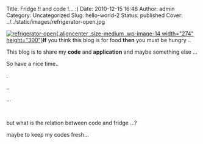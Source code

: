 Title: Fridge !! and code !... :)
Date: 2010-12-15 16:48
Author: admin
Category: Uncategorized
Slug: hello-world-2
Status: published
Cover: ../../static/images/refrigerator-open.jpg

[![](../../static/images/refrigerator-open.jpg "refrigerator-open"){.aligncenter .size-medium .wp-image-14 width="274" height="300"}](../../static/images/hello-world-2/refrigerator-open.jpg)**If** you think this blog is for food **then** you must be hungry ..

This blog is to share my **code** and **application** and maybe something else ...

So have a nice time..

.

..

...

 

but what is the relation between code and fridge ...?

maybe to keep my codes fresh...
